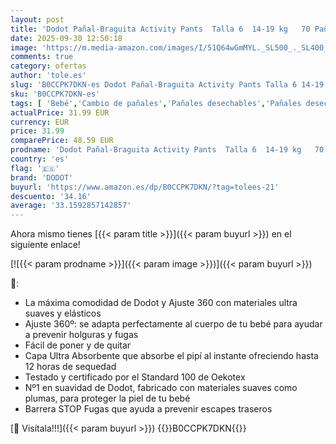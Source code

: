 ```yaml
---
layout: post
title: 'Dodot Pañal-Braguita Activity Pants  Talla 6  14-19 kg   70 Pañales + Regalo de 1 Pack de 40 Toallitas Con Ajuste 360 anti-fugas extra suave'
date: 2025-09-30 12:50:18
image: 'https://m.media-amazon.com/images/I/51Q64wGmMYL._SL500_._SL400_.jpg'
comments: true
category: ofertas
author: 'tole.es'
slug: 'B0CCPK7DKN-es Dodot Pañal-Braguita Activity Pants Talla 6 14-19 kg 70...'
sku: 'B0CCPK7DKN-es'
tags: [ 'Bebé','Cambio de pañales','Pañales desechables','Pañales desechables para bebés','dodot','pañales','🇪🇸', ]
actualPrice: 31.99 EUR
currency: EUR
price: 31.99
comparePrice: 48.59 EUR
prodname: 'Dodot Pañal-Braguita Activity Pants  Talla 6  14-19 kg   70 Pañales + Regalo de 1 Pack de 40 Toallitas Con Ajuste 360 anti-fugas extra suave'
country: 'es'
flag: '🇪🇸'
brand: 'DODOT'
buyurl: 'https://www.amazon.es/dp/B0CCPK7DKN/?tag=tolees-21'
descuento: '34.16'
average: '33.1592857142857'
---
```


Ahora mismo tienes [{{< param title >}}]({{< param buyurl >}}) en el siguiente enlace!

[![{{< param prodname >}}]({{< param image >}})]({{< param buyurl >}})

🔎:

- La máxima comodidad de Dodot y Ajuste 360 con materiales ultra suaves y elásticos
- Ajuste 360º: se adapta perfectamente al cuerpo de tu bebé para ayudar a prevenir holguras y fugas
- Fácil de poner y de quitar
- Capa Ultra Absorbente que absorbe el pipí al instante ofreciendo hasta 12 horas de sequedad
- Testado y certificado por el Standard 100 de Oekotex
- Nº1 en suavidad de Dodot, fabricado con materiales suaves como plumas, para proteger la piel de tu bebé
- Barrera STOP Fugas que ayuda a prevenir escapes traseros

[🛒 Visítala!!!]({{< param buyurl >}})
{{<world>}}B0CCPK7DKN{{</world>}}
